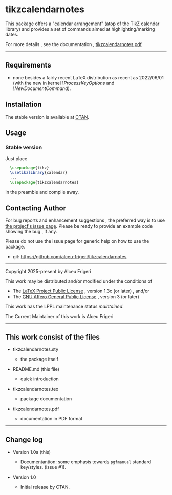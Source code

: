 tikzcalendarnotes
==========

This package offers a "calendar arrangement" (atop of the TikZ calendar library) and  provides a set of commands aimed at highlighting/marking dates.

For more details , see the documentation ,
[tikzcalendarnotes.pdf](http://mirrors.ctan.org/graphics/pgf/contrib/tikzcalendarnotes/doc/tikzcalendarnotes.pdf)

--------------

## Requirements
* none besides a fairly recent LaTeX distribution as recent as 2022/06/01
(with the new in kernel *\ProcessKeyOptions* and *\NewDocumentCommand*).

## Installation
The stable version is available at [CTAN](https://ctan.org/pkg/tikzcalendarnotes).

## Usage
### Stable version
Just place
```latex
  \usepackage{tikz}
  \usetikzlibrary{calendar}
  ...
  \usepackage{tikzcalendarnotes}
```

in the preamble and compile away.

## Contacting Author

For bug reports and enhancement suggestions , the preferred way is to use
[the project's issue page](https://github.com/alceu-frigeri/tikzcalendarnotes/issues).
Please be ready to provide an example code showing the bug , if any.

Please do not use the issue page for generic help on how to use the package.

* git: https://github.com/alceu-frigeri/tikzcalendarnotes

-------------
Copyright 2025-present by Alceu Frigeri

 This work may be distributed and/or modified under the
 conditions of

 * The [LaTeX Project Public License](http://www.latex-project.org/lppl.txt) , version 1.3c (or later) , and/or
 * The [GNU Affero General Public License](https://www.gnu.org/licenses/agpl-3.0.html) , version 3 (or later)

This work has the LPPL maintenance status *maintained*.

The Current Maintainer of this work is Alceu Frigeri

-------------
## This work consist of the files

* tikzcalendarnotes.sty
    - the package itself

* README.md  (this file)
    - quick introduction

* tikzcalendarnotes.tex
    - package documentation
* tikzcalendarnotes.pdf
    - documentation in PDF format
    
-------------

## Change log

* Version 1.0a (this)
    - Documentantion: some emphasis towards ```pgfmanual``` standard key/styles. (issue #1).


* Version 1.0 
    - Initial release by CTAN.
